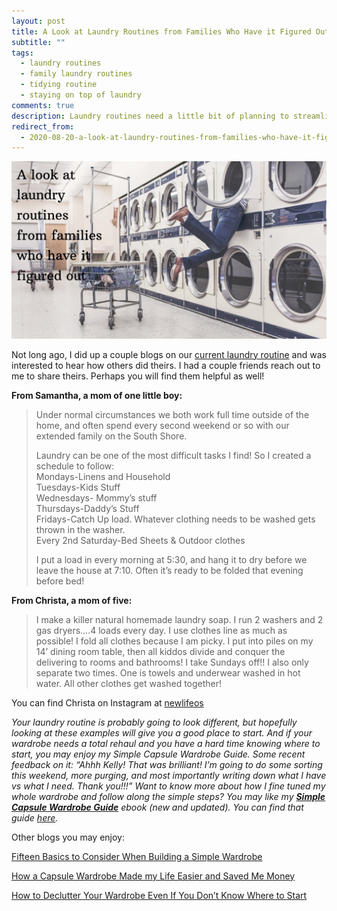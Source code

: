 ```yaml
---
layout: post
title: A Look at Laundry Routines from Families Who Have it Figured Out
subtitle: ""
tags:
  - laundry routines
  - family laundry routines
  - tidying routine
  - staying on top of laundry
comments: true
description: Laundry routines need a little bit of planning to streamline.
redirect_from:
  - 2020-08-20-a-look-at-laundry-routines-from-families-who-have-it-figured-out
---
```


![Person in a laundry basket at the laundromat.](/uploads/laundry-routine.jpg "laundry")

Not long ago, I did up a couple blogs on our [current laundry routine](https://www.eastcoastkelly.com/cleaning%20&%20tidying/2020/04/30/our-current-laundry-routine-that-has-taken-the-stress-off-of-laundry.html) and was interested to hear how others did theirs. I had a couple friends reach out to me to share theirs. Perhaps you will find them helpful as well!

**From Samantha, a mom of one little boy:**

> Under normal circumstances we both work full time outside of the home, and often spend every second weekend or so with our extended family on the South Shore.
>
> Laundry can be one of the most difficult tasks I find! So I created a schedule to follow:  
> Mondays-Linens and Household  
> Tuesdays-Kids Stuff  
> Wednesdays- Mommy’s stuff  
> Thursdays-Daddy’s Stuff  
> Fridays-Catch Up load. Whatever clothing needs to be washed gets thrown in the washer.  
> Every 2nd Saturday-Bed Sheets & Outdoor clothes
>
> I put a load in every morning at 5:30, and hang it to dry before we leave the house at 7:10. Often it’s ready to be folded that evening before bed!

**From Christa, a mom of five:**

> I make a killer natural homemade laundry soap. I run 2 washers and 2 gas dryers….4 loads every day. I use clothes line as much as possible! I fold all clothes because I am picky. I put into piles on my 14’ dining room table, then all kiddos divide and conquer the delivering to rooms and bathrooms! I take Sundays off!! I also only separate two times. One is towels and underwear washed in hot water. All other clothes get washed together!

You can find Christa on Instagram at [newlifeos](http://www.instagram.com/newlifeos)

_Your laundry routine is probably going to look different, but hopefully looking at these examples will give you a good place to start. And if your wardrobe needs a total rehaul and you have a hard time knowing where to start, you may enjoy my Simple Capsule Wardrobe Guide. Some recent feedback on it: “Ahhh Kelly! That was brilliant! I’m going to do some sorting this weekend, more purging, and most importantly writing down what I have vs what I need. Thank you!!!” Want to know more about how I fine tuned my whole wardrobe and follow along the simple steps? You may like my_ [**_Simple Capsule Wardrobe Guide_**](https://www.simplehomemom.com/simple-capsule-wardrobe-guide/) _ebook (new and updated). You can find that guide_ [_here_](https://www.simplehomemom.com/simple-capsule-wardrobe-guide/)_._

Other blogs you may enjoy:

[Fifteen Basics to Consider When Building a Simple Wardrobe](https://www.simplehomemom.com/2020-11-11-fifteen-basics-to-consider-when-building-a-simple-wardrobe/)

[How a Capsule Wardrobe Made my Life Easier and Saved Me Money](https://www.simplehomemom.com/2020-10-27-how-a-capsule-wardrobe-made-my-life-easier-and-saved-me-money/)

[How to Declutter Your Wardrobe Even If You Don’t Know Where to Start](https://www.simplehomemom.com/2020-08-25-how-to-declutter-your-wardrobe-even-if-you-don-t-know-where-to-start/)
